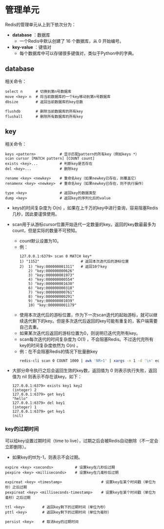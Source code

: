 # 管理单元

Redis的管理单元从上到下依次分为：
- **database** ：数据库
  - 一个Redis中默认创建了 16 个数据库，从 0 开始编号。
- **key-value** ：键值对
  - 每个数据库中可以存储很多键值对，类似于Python中的字典。

## database

相关命令：
```
select n      # 切换到第n号数据库
move <key> n  # 将当前数据库的一个key移动到第n号数据库
dbsize        # 返回当前数据库的key总数

flushdb       # 删除当前数据库的所有key
flushall      # 删除所有数据库的所有key
```

## key

相关命令：
```
keys <pattern>           # 显示匹配pattern的所有key（例如keys *）
scan cursor [MATCH pattern] [COUNT count]
exists <key>...          # 判断key是否存在
del <key>...             # 删除key

rename <key> <newkey>    # 重命名key（如果newkey已存在，则覆盖它）
renamenx <key> <newkey>  # 重命名key（如果newkey已存在，则不执行操作）

type <key>               # 返回key的数据类型
dump <key>               # 返回key的序列化后的value
```
- keys的时间复杂度为 O(n) ，如果在上千万的key中进行查询，容易阻塞Redis几秒，因此要谨慎使用。
- scan用于从游标cursor位置开始迭代一定数量的key。返回的key数最最多为count，但是实际的数量不可预知。
  - count默认设置为10。
  - 例：
    ```
    127.0.0.1:6379> scan 0 MATCH key*
    1) "1152"                   # 返回本次迭代后的游标位置
    2)  1) "key:000000001311"   # 返回10个key
        2) "key:000000000626"
        3) "key:000000001973"
        4) "key:000000000554"
        5) "key:000000001630"
        6) "key:000000000318"
        7) "key:000000000761"
        8) "key:000000000291"
        9) "key:000000001039"
        10) "key:000000001179"
    ```
  - 使用本次迭代后的游标位置，作为下一次scan迭代的起始游标，就可以继续迭代剩下的key。但是多次迭代后返回的key可能有重复的，客户端需要自己去重。
  - 如果某次迭代后返回的游标位置为0，则说明已迭代完所有key。
  - scan每次迭代的时间复杂度为 O(1) ，不会阻塞Redis。不过迭代完所有key的时间复杂度依然为 O(n) 。
  - 例：在不会阻塞Redis的情况下批量删key
    ```sh
    redis-cli scan 0 COUNT 1000 | awk 'NR>1' | xargs -n 1 -d '\n' echo del | redis-cli
    ```

- 大部分命令执行之后会返回生效的key数，返回值为 0 则表示执行失败，返回值为 nil 则表示不存在该key。如下：
    ```
    127.0.0.1:6379> exists key1 key2
    (integer) 2
    127.0.0.1:6379> get key1
    "hello"
    127.0.0.1:6379> del key1
    (integer) 1
    127.0.0.1:6379> get key1
    (nil)
    ```

### key的过期时间

可以给key设置过期时间（time to live），过期之后会被Redis自动删除（不一定会立即删除）。
- 如果key的ttl为-1，则表示不会过期。

```
expire <key> <seconds>          # 设置key在几秒后过期
pexpire <key> <milliseconds>    # 设置key在几毫秒后过期

expireat <key> <timestamp>                  # 设置key在某个时间戳（单位为秒）之后过期
pexpireat <key> <milliseconds-timestamp>    # 设置key在某个时间戳（单位为毫秒）之后过期

ttl <key>        # 返回key剩下的过期时间（单位为秒）
pttl <key>       # 返回key剩下的过期时间（单位为毫秒）

persist <key>    # 取消key的过期时间
```
